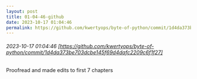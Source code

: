 ```yaml
---
layout: post
title: 01-04-46-github
date: 2023-10-17 01:04:46
permalink: https://github.com/kwertyops/byte-of-python/commit/1d4da373be703dcbe145f69d4dafc2209c6f1f27
---
```


###### 2023-10-17 01:04:46 [https://github.com/kwertyops/byte-of-python/commit/1d4da373be703dcbe145f69d4dafc2209c6f1f27]
Proofread and made edits to first 7 chapters
